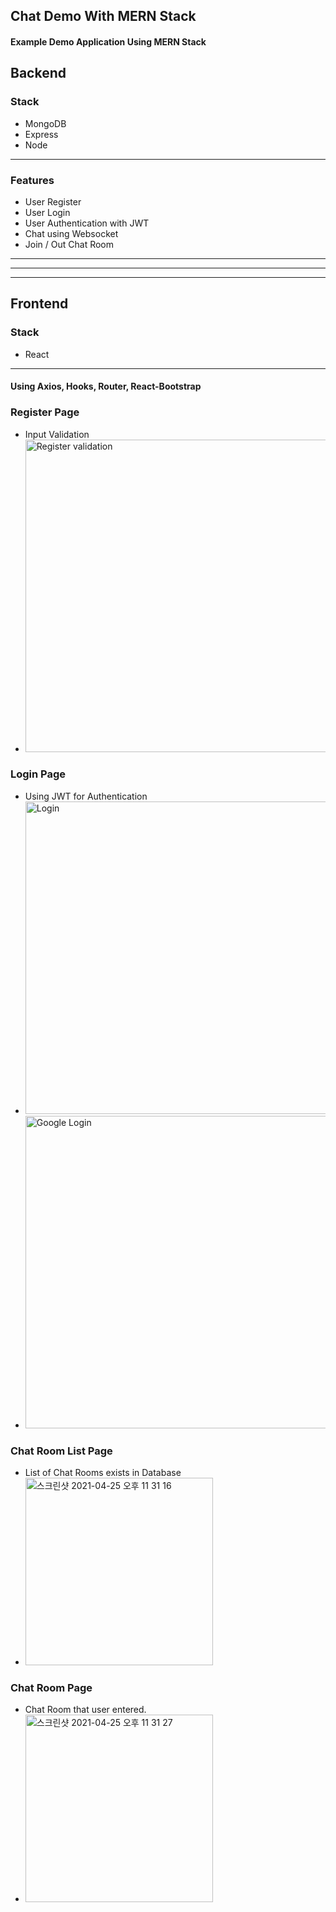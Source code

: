 ## Chat Demo With MERN Stack
  

#### Example Demo Application Using MERN Stack
  
  
  
## Backend  
  
  
### Stack
- MongoDB
- Express
- Node
  
---
  
### Features
- User Register
- User Login
- User Authentication with JWT
- Chat using Websocket
- Join / Out Chat Room

  
---
---
---
  
  
## Frontend
  

### Stack
- React
  
---

#### Using Axios, Hooks, Router, React-Bootstrap    
  
### Register Page
- Input Validation
- <img width="500" alt="Register validation" src="https://user-images.githubusercontent.com/74658424/115998565-c76f6f80-a622-11eb-82ed-3c3aa7edbbc7.gif">

### Login Page
- Using JWT for Authentication
- <img width="500" alt="Login" src="https://user-images.githubusercontent.com/74658424/116814151-44a26380-ab92-11eb-9280-6c46ab8cfe25.gif">
- <img width="500" alt="Google Login" src="https://user-images.githubusercontent.com/74658424/116814171-6bf93080-ab92-11eb-9645-14930ec76212.gif">




### Chat Room List Page
- List of Chat Rooms exists in Database
- <img width="300" alt="스크린샷 2021-04-25 오후 11 31 16" src="https://user-images.githubusercontent.com/74658424/115998106-b291dc80-a620-11eb-82a0-6ea776fe5846.png">


### Chat Room Page
- Chat Room that user entered.
- <img width="300" alt="스크린샷 2021-04-25 오후 11 31 27" src="https://user-images.githubusercontent.com/74658424/115998110-b7ef2700-a620-11eb-8b1f-5d5734fbdc0d.png">



